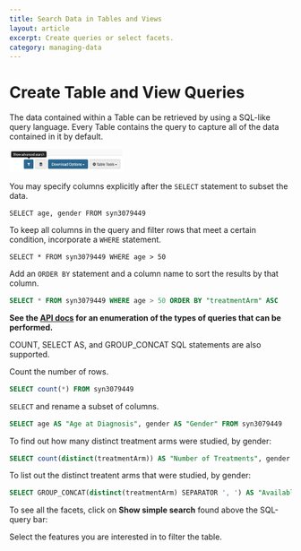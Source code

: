 ```yaml
---
title: Search Data in Tables and Views
layout: article
excerpt: Create queries or select facets.
category: managing-data
---
```


# Create Table and View Queries 

The data contained within a Table can be retrieved by using a SQL-like query language. Every Table contains the query to capture all of the data contained in it by default.

<img id="image" src="../assets/images/select-advance-search.png" style="width: 40%;" >


You may specify columns explicitly after the `SELECT` statement to subset the data.

```
SELECT age, gender FROM syn3079449
```

To keep all columns in the query and filter rows that meet a certain condition, incorporate a `WHERE` statement.

```
SELECT * FROM syn3079449 WHERE age > 50
```
Add an `ORDER BY` statement and a column name to sort the results by that column.

```sql
SELECT * FROM syn3079449 WHERE age > 50 ORDER BY "treatmentArm" ASC
```

 **See the [API docs](http://rest-docs.synapse.org/rest/org/sagebionetworks/repo/web/controller/TableExamples.html) for an enumeration of the types of queries that can be performed.**


COUNT, SELECT AS, and GROUP_CONCAT SQL statements are also supported. 

Count the number of rows.

```sql
SELECT count(*) FROM syn3079449
```

`SELECT` and rename a subset of columns.

```sql
SELECT age AS "Age at Diagnosis", gender AS "Gender" FROM syn3079449
```

To find out how many distinct treatment arms were studied, by gender:

```sql
SELECT count(distinct(treatmentArm)) AS "Number of Treatments", gender FROM syn3079449 group by gender
```

To list out the distinct treatent arms that were studied, by gender:

```sql
SELECT GROUP_CONCAT(distinct(treatmentArm) SEPARATOR ', ') AS "Available Treatments", gender as "By Gender" FROM syn3079449 group by gender
```



To see all the facets, click on **Show simple search** found above the SQL-query bar:


Select the features you are interested in to filter the table.


